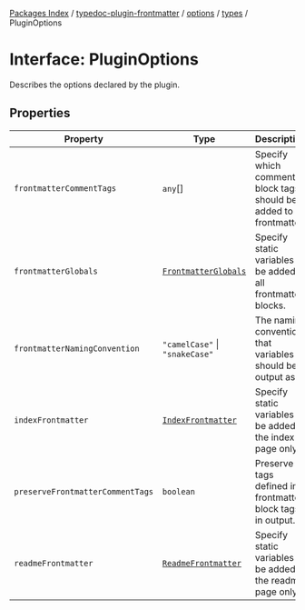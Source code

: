 [Packages Index](../../../../../README.md) / [typedoc-plugin-frontmatter](../../../../README.md) / [options](../../../README.md) / [types](../README.md) / PluginOptions

# Interface: PluginOptions

Describes the options declared by the plugin.

## Properties

| Property                         | Type                                          | Description                                                      |
| -------------------------------- | --------------------------------------------- | ---------------------------------------------------------------- |
| `frontmatterCommentTags`         | `any`\[]                                      | Specify which comment block tags should be added to frontmatter. |
| `frontmatterGlobals`             | [`FrontmatterGlobals`](FrontmatterGlobals.md) | Specify static variables to be added to all frontmatter blocks.  |
| `frontmatterNamingConvention`    | `"camelCase"` \| `"snakeCase"`                | The naming convention that variables should be output as.        |
| `indexFrontmatter`               | [`IndexFrontmatter`](IndexFrontmatter.md)     | Specify static variables to be added to the index page only.     |
| `preserveFrontmatterCommentTags` | `boolean`                                     | Preserve tags defined in frontmatter block tags in output.       |
| `readmeFrontmatter`              | [`ReadmeFrontmatter`](ReadmeFrontmatter.md)   | Specify static variables to be added to the readme page only.    |
